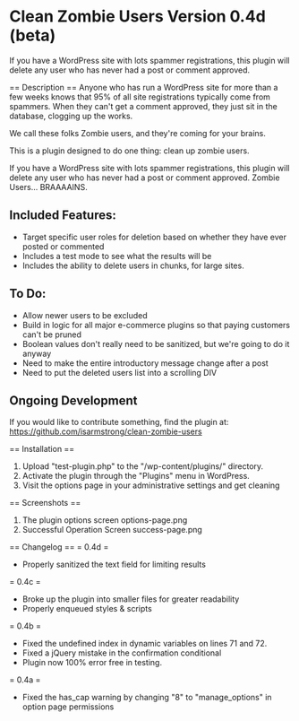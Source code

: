 Clean Zombie Users
Version 0.4d (beta)
==================

If you have a WordPress site with lots spammer registrations, this plugin will delete any user who has never had a post or comment approved.

== Description ==
Anyone who has run a WordPress site for more than a few weeks knows that 95% of all site registrations typically come from spammers. When they can\'t get a comment approved, they just sit in the database, clogging up the works.

We call these folks Zombie users, and they\'re coming for your brains.

This is a plugin designed to do one thing: clean up zombie users.

If you have a WordPress site with lots spammer registrations, this plugin will delete any user who has never had a post or comment approved. Zombie Users... BRAAAAINS.

Included Features:
-------------------------------------------------
* Target specific user roles for deletion based on whether they have ever posted or commented
* Includes a test mode to see what the results will be
* Includes the ability to delete users in chunks, for large sites.

To Do:
-------------------------------------------------
* Allow newer users to be excluded
* Build in logic for all major e-commerce plugins so that paying customers can\'t be pruned
* Boolean values don\'t really need to be sanitized, but we\'re going to do it anyway
* Need to make the entire introductory message change after a post
* Need to put the deleted users list into a scrolling DIV

Ongoing Development
-------------------------------------------------
If you would like to contribute something, find the plugin at:
https://github.com/isarmstrong/clean-zombie-users

== Installation ==
1. Upload \"test-plugin.php\" to the \"/wp-content/plugins/\" directory.
2. Activate the plugin through the \"Plugins\" menu in WordPress.
3. Visit the options page in your administrative settings and get cleaning

== Screenshots ==
1. The plugin options screen options-page.png
2. Successful Operation Screen success-page.png

== Changelog ==
= 0.4d =
* Properly sanitized the text field for limiting results

= 0.4c =
* Broke up the plugin into smaller files for greater readability
* Properly enqueued styles & scripts

= 0.4b =
* Fixed the undefined index in dynamic variables on lines 71 and 72.
* Fixed a jQuery mistake in the confirmation conditional
* Plugin now 100% error free in testing.

= 0.4a =
* Fixed the has_cap warning by changing \"8\" to \"manage_options\" in option page permissions